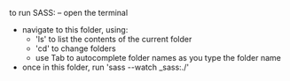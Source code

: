 to run SASS:
– open the terminal
- navigate to this folder, using:
    - 'ls' to list the contents of the current folder
    - 'cd' to change folders
    - use Tab to autocomplete folder names as you type the folder name
- once in this folder, run 'sass --watch _sass:./'